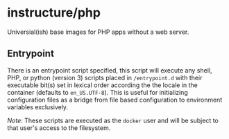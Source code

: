 # instructure/php

Universial(ish) base images for PHP apps without a web server.

## Entrypoint
There is an entrypoint script specified, this script will execute any shell, PHP, or python (version 3) scripts placed in
`/entrypoint.d` with their executable bit(s) set in lexical order according the the locale in the container (defaults to
`en_US.UTF-8`). This is useful for initializing configuration files as a bridge from file based configuration to 
environment variables exclusively. 

*Note*: These scripts are executed as the `docker` user and will be subject to that user's access to the filesystem.

